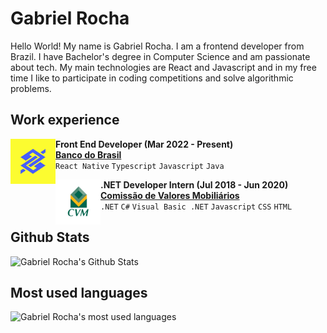 # Gabriel Rocha

Hello World! My name is Gabriel Rocha. I am a frontend developer from Brazil. I have Bachelor's degree in Computer Science and am passionate about tech. My main technologies are React and Javascript and in my free time I like to participate in coding competitions and solve algorithmic problems.

## Work experience
[<img align="left" alt="Banco do Brasil" src="./images/banco-do-brasil.png" width="72" />](https://www.bb.com.br)

**Front End Developer (Mar 2022 - Present)**  
[**Banco do Brasil**](https://www.bb.com.br)  
`React Native` `Typescript` `Javascript` `Java`

[<img align="left" alt="Comissão de Valores Mobiliários" src="./images/cvm.jpg" width="72" />](https://www.gov.br/cvm)

**.NET Developer Intern (Jul 2018 - Jun 2020)**          
[**Comissão de Valores Mobiliários**](https://www.gov.br/cvm)  
`.NET` `C#` `Visual Basic .NET` `Javascript` `CSS` `HTML`

## Github Stats
![Gabriel Rocha's Github Stats](https://github-readme-stats.vercel.app/api?username=gabrielrochamd&amp;show_icons=true&theme=dark)

## Most used languages
![Gabriel Rocha's most used languages](https://github-readme-stats.vercel.app/api/top-langs/?username=gabrielrochamd&layout=compact&theme=dark)
